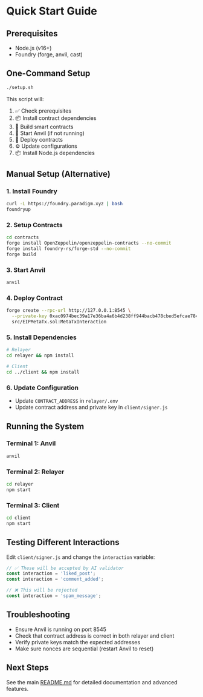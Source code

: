 # Quick Start Guide

## Prerequisites
- Node.js (v16+)
- Foundry (forge, anvil, cast)

## One-Command Setup

```bash
./setup.sh
```

This script will:
1. ✅ Check prerequisites
2. 📦 Install contract dependencies
3. 🔨 Build smart contracts
4. 🚀 Start Anvil (if not running)
5. 📄 Deploy contracts
6. ⚙️ Update configurations
7. 📦 Install Node.js dependencies

## Manual Setup (Alternative)

### 1. Install Foundry
```bash
curl -L https://foundry.paradigm.xyz | bash
foundryup
```

### 2. Setup Contracts
```bash
cd contracts
forge install OpenZeppelin/openzeppelin-contracts --no-commit
forge install foundry-rs/forge-std --no-commit
forge build
```

### 3. Start Anvil
```bash
anvil
```

### 4. Deploy Contract
```bash
forge create --rpc-url http://127.0.0.1:8545 \
  --private-key 0xac0974bec39a17e36ba4a6b4d238ff944bacb478cbed5efcae784d7bf4f2ff80 \
  src/EIPMetaTx.sol:MetaTxInteraction
```

### 5. Install Dependencies
```bash
# Relayer
cd relayer && npm install

# Client  
cd ../client && npm install
```

### 6. Update Configuration
- Update `CONTRACT_ADDRESS` in `relayer/.env`
- Update contract address and private key in `client/signer.js`

## Running the System

### Terminal 1: Anvil
```bash
anvil
```

### Terminal 2: Relayer
```bash
cd relayer
npm start
```

### Terminal 3: Client
```bash
cd client
npm start
```

## Testing Different Interactions

Edit `client/signer.js` and change the `interaction` variable:

```javascript
// ✅ These will be accepted by AI validator
const interaction = 'liked_post';
const interaction = 'comment_added';

// ❌ This will be rejected
const interaction = 'spam_message';
```

## Troubleshooting

- Ensure Anvil is running on port 8545
- Check that contract address is correct in both relayer and client
- Verify private keys match the expected addresses
- Make sure nonces are sequential (restart Anvil to reset)

## Next Steps

See the main [README.md](README.md) for detailed documentation and advanced features.
